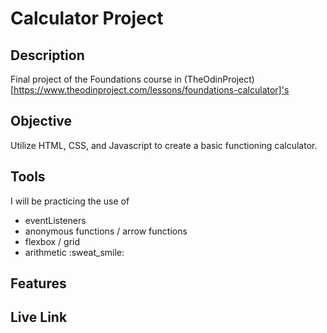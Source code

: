 # Calculator Project

## Description
Final project of the Foundations course in (TheOdinProject)[https://www.theodinproject.com/lessons/foundations-calculator]'s

## Objective
Utilize HTML, CSS, and Javascript to create a basic functioning calculator.

## Tools
I will be practicing the use of
<ul>
<li>eventListeners</li>
<li>anonymous functions / arrow functions</li>
<li>flexbox / grid</li>
<li>arithmetic :sweat_smile:</li>
</ul>


## Features

## Live Link
